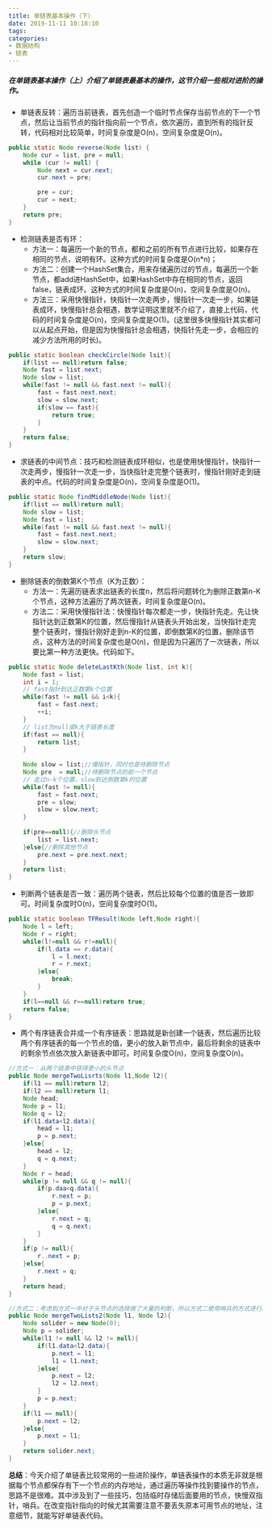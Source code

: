 ```yaml
---
title: 单链表基本操作（下）
date: 2019-11-11 10:18:10
tags:
categories:
- 数据结构
- 链表
---
```


##### 在单链表基本操作（上）介绍了单链表最基本的操作，这节介绍一些相对进阶的操作。

- 单链表反转：遍历当前链表，首先创造一个临时节点保存当前节点的下一个节点，然后让当前节点的指针指向前一个节点，依次遍历，直到所有的指针反转，代码相对比较简单，时间复杂度是O(n)，空间复杂度是O(n)。

```java
public static Node reverse(Node list) {
    Node cur = list, pre = null;
    while (cur != null) {
        Node next = cur.next;
        cur.next = pre;

        pre = cur;
        cur = next;
    }
    return pre;
}
```

- 检测链表是否有环：
  - 方法一：每遍历一个新的节点，都和之前的所有节点进行比较，如果存在相同的节点，说明有环。这种方式的时间复杂度是O(n*n)；
  - 方法二：创建一个HashSet集合，用来存储遍历过的节点，每遍历一个新节点，都add进HashSet中，如果HashSet中存在相同的节点，返回false，链表成环。这种方式的时间复杂度是O(n)，空间复杂度是O(n)。
  - 方法三：采用快慢指针，快指针一次走两步，慢指针一次走一步，如果链表成环，快慢指针总会相遇，数学证明这里就不介绍了，直接上代码，代码的时间复杂度是O(n)，空间复杂度是O(1)。(这里很多快慢指针其实都可以从起点开始，但是因为快慢指针总会相遇，快指针先走一步，会相应的减少方法所用的时长)。

```java
public static boolean checkCircle(Node lsit){
    if(list == null)return false;
    Node fast = list.next;
    Node slow = list;
    while(fast != null && fast.next != null){
        fast = fast.next.next;
        slow = slow.next;
        if(slow == fast){
            return true;
        }
    }
    return false;
}
```

- 求链表的中间节点：技巧和检测链表成环相似，也是使用快慢指针，快指针一次走两步，慢指针一次走一步，当快指针走完整个链表时，慢指针刚好走到链表的中点。代码的时间复杂度是O(n)，空间复杂度是O(1)。

```java
public static Node findMiddleNode(Node list){
    if(list == null)return null;
    Node slow = list;
    Node fast = list;
    while(fast != null && fast.next != null){
        fast = fast.next.next;
        slow = slow.next;
    }
    return slow;
}
```

- 删除链表的倒数第K个节点（K为正数）：
  - 方法一：先遍历链表求出链表的长度n，然后将问题转化为删除正数第n-K个节点，这种方法遍历了两次链表，时间复杂度是O(n)。
  - 方法二：采用快慢指针法：快慢指针每次都走一步，快指针先走。先让快指针达到正数第K的位置，然后慢指针从链表头开始出发，当快指针走完整个链表时，慢指针刚好走到n-K的位置，即倒数第K的位置，删除该节点，这种方法的时间复杂度也是O(n)，但是因为只遍历了一次链表，所以要比第一种方法更快。代码如下。

```java
public static Node deleteLastKth(Node list, int k){
    Node fast = list;
    int i = 1;
    // fast指针到达正数第k个位置
    while(fast != null && i<k){
        fast = fast.next;
        ++i;
    }
    // list为null或k大于链表长度
    if(fast == null){
        return list;
    }
    
    Node slow = list;//慢指针，同时也是待删除节点
    Node pre  = null;//待删除节点的前一个节点
    // 走过n-k个位置，slow到达倒数第k的位置
    while(fast != null){
        fast = fast.next;
        pre = slow;
        slow = slow.next;
    }
    
    if(pre==null){//删除头节点
        list = list.next;
    }else{//删除其他节点
        pre.next = pre.next.next;
    }
    return list;
}
```

- 判断两个链表是否一致：遍历两个链表，然后比较每个位置的值是否一致即可。时间复杂度时O(n)，空间复杂度时O(1)。

```java
public static boolean TFResult(Node left,Node right){
	Node l = left;
	Node r = right;
	while(l!=null && r!=null){
		if(l.data == r.data){
			l = l.next;
			r = r.next;
		}else{
			break;
		}
	}
	if(l==null && r==null)return true;
	return false;
}
```

- 两个有序链表合并成一个有序链表：思路就是新创建一个链表，然后遍历比较两个有序链表的每一个节点的值，更小的放入新节点中，最后将剩余的链表中的剩余节点依次放入新链表中即可。时间复杂度O(n)，空间复杂度O(n)。

```java
//方式一：从两个链表中获得更小的头节点
public Node mergeTwoLisrts(Node l1,Node l2){
    if(l1 == null)return l2;
    if(l2 == null)return l1;
    Node head;
    Node p = l1;
    Node q = l2;
    if(l1.data<l2.data){
        head = l1;
        p = p.next;
    }else{
        head = l2;
        q = q.next;
    }
    Node r = head;
    while(p != null && q != null){
        if(p.daa<q.data){
            r.next = p;
            p = p.next;
        }else{
            r.next = q;
            q = q.next;
        }
    }
    if(p != null){
        r..next = p;
    }else{
        r.next = q;
    }
    return head;
}

//方式二：考虑到方式一中对于头节点的选择做了大量的判断，所以方式二使用哨兵的方式进行改进
public Node mergeTwoLists2(Node l1, Node l2){
    Node solider = new Node(0);
    Node p = solider;
    while(l1 != null && l2 != null){
        if(l1.data<l2.data){
            p.next = l1;
            l1 = l1.next;
        }else{
            p.next = l2;
            l2 = l2.next;
        }
        p = p.next;
    }
    if(l1 == null){
        p.next = l2;
    }else{
        p.next = l1;
    }
    return solider.next;
}
```

**总结**：今天介绍了单链表比较常用的一些进阶操作，单链表操作的本质无非就是根据每个节点都保存有下一个节点的内存地址，通过遍历等操作找到要操作的节点，思路不是很难。其中涉及到了一些技巧，包括临时存储后面要用的节点，快慢双指针，哨兵。在改变指针指向的时候尤其需要注意不要丢失原本可用节点的地址，注意细节，就能写好单链表代码。